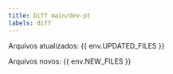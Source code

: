 ```yaml
---
title: Diff main/dev-pt 
labels: diff
---
```

Arquivos atualizados:
{{ env.UPDATED_FILES }}

Arquivos novos:
{{ env.NEW_FILES }}
